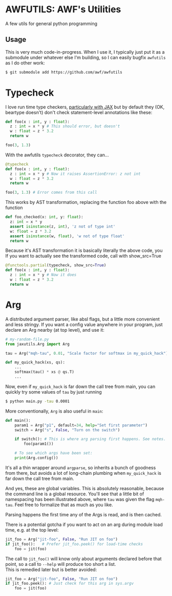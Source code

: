 # AWFUTILS: AWF's Utilities

A few utils for general python programming

## Usage

This is very much code-in-progress.  When I use it, I typically just put it as a submodule under whatever else I'm building, so I can easily bugfix `awfutils` as I do other work:
```sh
$ git submodule add https://github.com/awf/awfutils
```

# Typecheck

I love run time type checkers, [particularly with JAX](https://github.com/google/jaxtyping/blob/main/FAQ.md#what-about-support-for-static-type-checkers-like-mypy-pyright-etc) but by default they (OK, beartype doesn't) don't check statement-level annotations like these:
```python
def foo(x : int, y : float):
  z : int = x * y # This should error, but doesn't
  w : float = z * 3.2
  return w

foo(3, 1.3)
```

With the awfutils `typecheck` decorator, they can...
```python
@typecheck
def foo(x : int, y : float):
  z : int = x * y # Now it raises AssertionError: z not int 
  w : float = z * 3.2
  return w

foo(3, 1.3) # Error comes from this call
```

This works by AST transformation, replacing the function foo above
with the function
```python
def foo_checked(x: int, y: float):
  z: int = x * y
  assert isinstance(z, int), 'z not of type int'
  w: float = z * 3.2
  assert isinstance(w, float), 'w not of type float'
  return w
```
Because it's AST transformation it is basically literally the above code, you 
If you want to actually see the transformed code, call with show_src=True
```python
@functools.partial(typecheck, show_src=True)
def foo(x : int, y : float):
  z : int = x * y # Now it does
  w : float = z * 3.2
  return w
```

# Arg

A distributed argument parser, like absl flags, but a little more convenient and less stringy.
If you want a config value anywhere in your program, just declare an Arg nearby (at top level), and use it:

```python
# my-random-file.py
from jaxutils.Arg import Arg

tau = Arg("mqh-tau", 0.01, "Scale factor for softmax in my_quick_hack")

def my_quick_hack(xs, qs):
    ...
    softmax(tau() * xs @ qs.T)
    ...
```

Now, even if  `my_quick_hack` is far down the call tree from main, you can quickly try some values of `tau` by just running
```sh
$ python main.py -tau 0.0001
```

More conventionally, `Arg` is also useful in `main`:
```python
def main():
    param1 = Arg("p1", default=34, help="Set first parameter")
    switch = Arg("s", False, "Turn on the switch")

    if switch(): # This is where arg parsing first happens. See notes.
        foo(param1())

    # To see which args have been set:
    print(Arg.config())
```

It's all a thin wrapper around `argparse`, so inherits a bunch of goodness from there, but avoids a lot of long-chain plumbing when `my_quick_hack` is far down the call tree from main.

And yes, these are global variables. This is absolutely reasonable, because the command line is a global resource.  You'll see that a little bit of namespacing has been illustrated above, where `tau` was given the flag `mqh-tau`.  Feel free to formalize that as much as you like.

Parsing happens the first time any of the Args is read, and is then cached.

There is a potential gotcha if you want to act on an arg during module load time, e.g. at the top level:
```python
jit_foo = Arg("jit-foo", False, "Run JIT on foo")
if jit_foo():   # Prefer jit_foo.peek() for load-time checks
    foo = jit(foo)
```
The call to `jit_foo()` will know only about arguments declared before that 
point, so a call to `--help` will produce too short a list.  
This is remedied later but is better avoided:
```python
jit_foo = Arg("jit-foo", False, "Run JIT on foo")
if jit_foo.peek(): # Just check for this arg in sys.argv
    foo = jit(foo)
```
